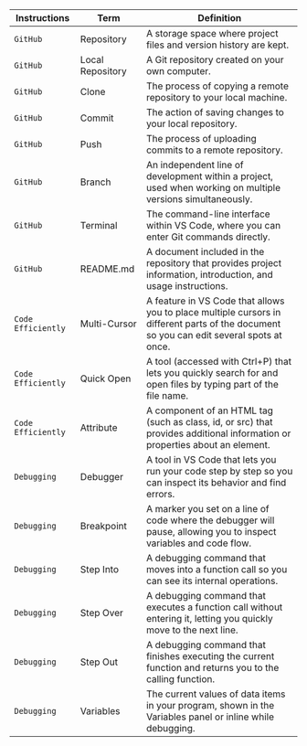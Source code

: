 | **Instructions** | **Term** | **Definition** |
| ------------ |------------------------------|----------------|
|`GitHub`|Repository|A storage space where project files and version history are kept.|
|`GitHub`|Local Repository|A Git repository created on your own computer.|
|`GitHub`|Clone|The process of copying a remote repository to your local machine.|
|`GitHub`|Commit|The action of saving changes to your local repository.|
|`GitHub`|Push|The process of uploading commits to a remote repository.|
|`GitHub`|Branch|An independent line of development within a project, used when working on multiple versions simultaneously.|
|`GitHub`|Terminal|The command-line interface within VS Code, where you can enter Git commands directly.|
|`GitHub`|README.md|A document included in the repository that provides project information, introduction, and usage instructions.|
|`Code Efficiently`|Multi-Cursor|A feature in VS Code that allows you to place multiple cursors in different parts of the document so you can edit several spots at once.|
|`Code Efficiently`|Quick Open|A tool (accessed with Ctrl+P) that lets you quickly search for and open files by typing part of the file name.|
|`Code Efficiently`|Attribute|A component of an HTML tag (such as class, id, or src) that provides additional information or properties about an element.|
|`Debugging`|Debugger|A tool in VS Code that lets you run your code step by step so you can inspect its behavior and find errors.|
|`Debugging`|Breakpoint|A marker you set on a line of code where the debugger will pause, allowing you to inspect variables and code flow.|
|`Debugging`|Step Into|A debugging command that moves into a function call so you can see its internal operations.|
|`Debugging`|Step Over|A debugging command that executes a function call without entering it, letting you quickly move to the next line.|
|`Debugging`|Step Out|A debugging command that finishes executing the current function and returns you to the calling function.|
|`Debugging`|Variables|The current values of data items in your program, shown in the Variables panel or inline while debugging.|
